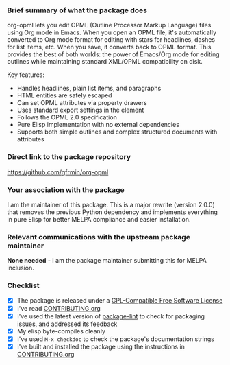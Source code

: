 ### Brief summary of what the package does

org-opml lets you edit OPML (Outline Processor Markup Language) files using Org mode in Emacs. When you open an OPML file, it's automatically converted to Org mode format for editing with stars for headlines, dashes for list items, etc. When you save, it converts back to OPML format. This provides the best of both worlds: the power of Emacs/Org mode for editing outlines while maintaining standard XML/OPML compatibility on disk.

Key features:
- Handles headlines, plain list items, and paragraphs
- HTML entities are safely escaped
- Can set OPML attributes via property drawers
- Uses standard export settings in the <head> element
- Follows the OPML 2.0 specification
- Pure Elisp implementation with no external dependencies
- Supports both simple outlines and complex structured documents with attributes

### Direct link to the package repository

https://github.com/gfrmin/org-opml

### Your association with the package

I am the maintainer of this package. This is a major rewrite (version 2.0.0) that removes the previous Python dependency and implements everything in pure Elisp for better MELPA compliance and easier installation.

### Relevant communications with the upstream package maintainer

**None needed** - I am the package maintainer submitting this for MELPA inclusion.

### Checklist

<!-- Please confirm by replacing `[]` with `[x]`: -->

- [x] The package is released under a [GPL-Compatible Free Software License](https://www.gnu.org/licenses/license-list.en.html#GPLCompatibleLicenses)
- [x] I've read [CONTRIBUTING.org](https://github.com/melpa/melpa/blob/master/CONTRIBUTING.org)
- [x] I've used the latest version of [package-lint](https://github.com/purcell/package-lint) to check for packaging issues, and addressed its feedback
- [x] My elisp byte-compiles cleanly
- [x] I've used `M-x checkdoc` to check the package's documentation strings
- [x] I've built and installed the package using the instructions in [CONTRIBUTING.org](https://github.com/melpa/melpa/blob/master/CONTRIBUTING.org)

<!-- After submitting, please fix any problems the CI reports. -->
